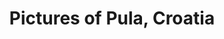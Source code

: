 ---
title: "Pictures of Pula, Croatia"
description: "Pictures of Pula, Croatia."
list-hide: true
---